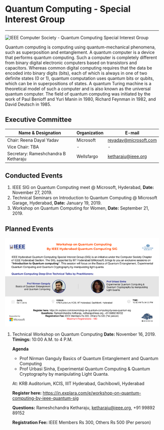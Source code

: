 # Quantum Computing - Special Interest Group
---

![](/user/img/computer-society/quantum-computing-sig.jpg "IEEE Computer Society - Quantum Computing Special Interest Group")

Quantum computing is computing using quantum-mechanical phenomena, such as superposition and entanglement. A quantum computer is a device that performs quantum computing. Such a computer is completely different from binary digital electronic computers based on transistors and capacitors. Whereas common digital computing requires that the data be encoded into binary digits (bits), each of which is always in one of two definite states (0 or 1), quantum computation uses quantum bits or qubits, which can be in superpositions of states. A quantum Turing machine is a theoretical model of such a computer and is also known as the universal quantum computer. The field of quantum computing was initiated by the work of Paul Benioff and Yuri Manin in 1980, Richard Feynman in 1982, and David Deutsch in 1985.

## Executive Committee

| Name & Designation       | Organization | E-mail                |
| ------------------------ | ------------ | --------------------- |
| Chair: Reena Dayal Yadav | Microsoft    | reyadav@microsoft.com |
| Vice Chair: TBA          | -            | -                     |
| Secretary: Rameshchandra B Ketharaju           | Wellsfargo            | ketharaju@ieee.org                     |

## Conducted Events
1. IEEE SIG on Quantum Computing meet @ Microsoft, Hyderabad, **Date:** November 27, 2019.
2. Technical Seminars on Introduction to Quantum Computing @ Microsoft Garage, Hyderabad, **Date:** January 19, 2019.
3. Workshop on Quantum Computing for Women, **Date:** September 21, 2019.

## Planned Events
![](/user/img/computer-society/Workshop-on-Quantum-Computing-by-IEEE-Quantum-SIG-1.jpg "Workshop on Quantum Computing by IEEE Quantam SIG")
1. Technical Workshop on Quantum Computing
**Date:** November 16, 2019. 
**Timings:** 10:00 A.M. to 4 P.M.

    **Agenda**  
    * Prof Nirman Ganguly Basics of Quantum Entanglement and Quantum Computing
    * Prof Urbasi Sinha, Experimental Quantum Computing & Quantum Cryptography by manipulating Light Quanta.

    At: KRB Auditorium, KCIS, IIIT Hyderabad, Gachibowli, Hyderabad

    **Register here:** https://in.explara.com/e/workshop-on-quantum-computing-by-ieee-quantum-sig

    **Questions:** Rameshchandra Ketharaju, ketharaju@ieee.org, +91 99892 89152

    **Registration Fee:** IEEE Members Rs 300, Others Rs 500 (Per person)





